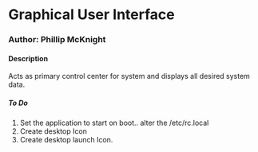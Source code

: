 # Graphical User Interface

### Author: Phillip McKnight

#### Description
Acts as primary control center for system and displays all desired system data.

##### To Do
1. Set the application to start on boot.. alter the /etc/rc.local
2. Create desktop Icon
3. Create desktop launch Icon.

